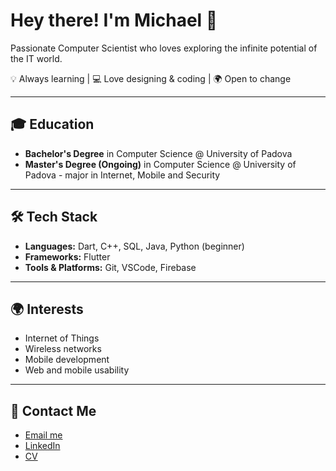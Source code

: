 # Hey there! I'm **Michael** 👋  

Passionate Computer Scientist who loves exploring the infinite potential of the IT world.  

💡 Always learning | 💻 Love designing & coding | 🌍 Open to change  

---  

## 🎓 Education  
- **Bachelor's Degree** in Computer Science @ University of Padova  
- **Master's Degree (Ongoing)** in Computer Science @ University of Padova - major in Internet, Mobile and Security  

---  

## 🛠 Tech Stack  
- **Languages:** Dart, C++, SQL, Java, Python (beginner)  
- **Frameworks:** Flutter  
- **Tools & Platforms:** Git, VSCode, Firebase  

---  

## 🌍 Interests  
- Internet of Things  
- Wireless networks  
- Mobile development  
- Web and mobile usability  

---  

## 📧 Contact Me  
- [Email me](mailto:amistamichael@gmail.com)  
- [LinkedIn](https://www.linkedin.com/in/michael-amista-980a26293/)
- [CV](https://drive.google.com/file/d/1xLCVAGI45r1uxS1fkHRuJnhSJFD9Qddo/view?usp=sharing)
